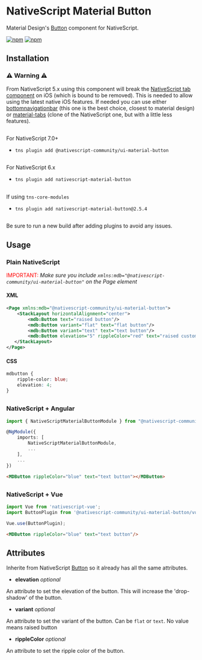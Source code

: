 # NativeScript Material Button

Material Design's [Button](https://material.io/components/buttons) component for NativeScript.

[![npm](https://img.shields.io/npm/v/@nativescript-community/ui-material-button.svg)](https://www.npmjs.com/package/@nativescript-community/ui-material-button)
[![npm](https://img.shields.io/npm/dt/@nativescript-community/ui-material-button.svg?label=npm%20downloads)](https://www.npmjs.com/package/@nativescript-community/ui-material-button)

## Installation

### :warning: Warning :warning:
From NativeScript 5.x using this component will break the [NativeScript tab component](https://docs.nativescript.org/ui/components/tabs) on iOS (which is bound to be removed). This is needed to allow using the latest native iOS features. If needed you can use either [bottomnavigationbar](https://www.npmjs.com/package/@nativescript-community/ui-material-bottomnavigationbar) (this one is the best choice, closest to material design) or [material-tabs](https://www.npmjs.com/package/@nativescript-community/ui-material-tabs) (clone of the NativeScript one, but with a little less features).

##

For NativeScript 7.0+
* `tns plugin add @nativescript-community/ui-material-button`

##

For NativeScript 6.x
* `tns plugin add nativescript-material-button`

##

If using ```tns-core-modules```
* `tns plugin add nativescript-material-button@2.5.4`

##

Be sure to run a new build after adding plugins to avoid any issues.

## Usage


### Plain NativeScript

<span style="color:red">IMPORTANT: </span>_Make sure you include `xmlns:mdb="@nativescript-community/ui-material-button"` on the Page element_

#### XML

```XML
<Page xmlns:mdb="@nativescript-community/ui-material-button">
    <StackLayout horizontalAlignment="center">
        <mdb:Button text="raised button"/>
        <mdb:Button variant="flat" text="flat button"/>
        <mdb:Button variant="text" text="text button"/>
        <mdb:Button elevation="5" rippleColor="red" text="raised custom button"/>
   </StackLayout>
</Page>
```

#### CSS

```CSS
mdbutton {
    ripple-color: blue;
    elevation: 4;
}
```

##

### NativeScript + Angular

```typescript
import { NativeScriptMaterialButtonModule } from "@nativescript-community/ui-material-button/angular";

@NgModule({
    imports: [
        NativeScriptMaterialButtonModule,
        ...
    ],
    ...
})
```

```html
<MDButton rippleColor="blue" text="text button"></MDButton>
```

##

### NativeScript + Vue

```javascript
import Vue from 'nativescript-vue';
import ButtonPlugin from '@nativescript-community/ui-material-button/vue';

Vue.use(ButtonPlugin);
```

```html
<MDButton rippleColor="blue" text="text button"/>
```

## Attributes

Inherite from NativeScript [Button](https://docs.nativescript.org/ui/ns-ui-widgets/button) so it already has all the same attributes.

* **elevation** _optional_

An attribute to set the elevation of the button. This will increase the 'drop-shadow' of the button.

* **variant** _optional_

An attribute to set the variant of the button. Can be ```flat``` or ```text```. No value means raised button

* **rippleColor** _optional_

An attribute to set the ripple color of the button.
